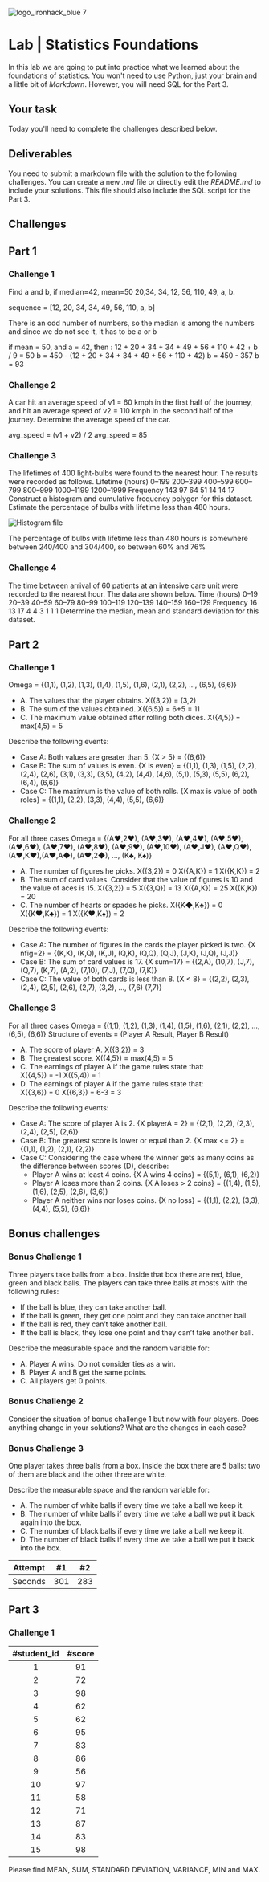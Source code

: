 ![logo_ironhack_blue 7](https://user-images.githubusercontent.com/23629340/40541063-a07a0a8a-601a-11e8-91b5-2f13e4e6b441.png)

# Lab | Statistics Foundations
In this lab we are going to put into practice what we learned about the foundations of statistics. You won't need to use Python, just your brain and a little bit of *Markdown*. Hovewer, you will need SQL for the Part 3.

## Your task
Today you'll need to complete the challenges described below.

## Deliverables
You need to submit a markdown file with the solution to the following challenges. You can create a new *.md* file or directly edit the *README.md* to include your solutions.
This file should also include the SQL script for the Part 3.

## Challenges
## Part 1
### Challenge 1
Find a and b, if median=42, mean=50
20,34, 34,  12, 56, 110, 49, a, b.

sequence = [12, 20, 34, 34, 49, 56, 110,  a, b]

There is an odd number of numbers, so the median is among the numbers and since we do not see it, it has to be a or b

if mean = 50, and a = 42, then : 
12 + 20 + 34 + 34 + 49 + 56 + 110 + 42 + b / 9 = 50
b = 450 - (12 + 20 + 34 + 34 + 49 + 56 + 110 + 42)
b = 450 - 357
b = 93

### Challenge 2
A car hit an average speed of v1 = 60 kmph in the first half of the journey, and hit an average speed of v2 = 110 kmph in the second half of the journey. Determine the average speed of the car.

avg_speed = (v1 + v2) / 2
avg_speed = 85

### Challenge 3
The lifetimes of 400 light-bulbs were found to the nearest hour. The results were recorded as
follows.
Lifetime (hours) 0–199 200–399 400–599 600–799 800–999 1000–1199 1200–1999
Frequency         143     97      64      51      14      14        17
Construct a histogram and cumulative frequency polygon for this dataset. Estimate the percentage
of bulbs with lifetime less than 480 hours.


![Histogram file](/Users/bene/Downloads/Lab_3_Challenge_3.png)


The percentage of bulbs with lifetime less than 480 hours is somewhere between 240/400 and 304/400, so between 60% and 76%

### Challenge 4
The time between arrival of 60 patients at an intensive care unit were recorded to the nearest hour.
The data are shown below.
Time (hours) 0–19 20–39 40–59 60–79 80–99 100–119 120–139 140–159 160–179
Frequency     16    13    17    4     4      3       1      1       1
Determine the median, mean and standard deviation for this dataset.

## Part 2
### Challenge 1
Omega = {(1,1), (1,2), (1,3), (1,4), (1,5), (1,6), (2,1), (2,2), ..., (6,5), (6,6)}
* A. The values that the player obtains.
X({3,2}) = (3,2)
* B. The sum of the values obtained.
X({6,5}) = 6+5 = 11
* C. The maximum value obtained after rolling both dices.
X({4,5}) = max(4,5) = 5

Describe the following events:
* Case A: Both values are greater than 5.
{X > 5} = {(6,6)}
* Case B: The sum of values is even.
{X is even} = {(1,1), (1,3), (1,5), (2,2), (2,4), (2,6), (3,1), (3,3), (3,5), (4,2), (4,4), (4,6), (5,1), (5,3), (5,5), (6,2), (6,4), (6,6)}
* Case C: The maximum is the value of both rolls.
{X max is value of both roles} = {(1,1), (2,2), (3,3), (4,4), (5,5), (6,6)}


### Challenge 2
For all three cases
  Omega = {(A♥,2♥), (A♥,3♥), (A♥,4♥), (A♥,5♥), (A♥,6♥), (A♥,7♥), (A♥,8♥), (A♥,9♥), (A♥,10♥), (A♥,J♥), (A♥,Q♥), (A♥,K♥),(A♥,A◆), (A♥,2◆), ..., (K♣, K♠)}
* A. The number of figures he picks.
X({3,2}) = 0
X({A,K}) = 1
X({K,K}) = 2
* B. The sum of card values. Consider that the value of figures is 10 and the value of aces is 15.
X({3,2}) = 5
X({3,Q}) = 13
X({A,K}) = 25
X({K,K}) = 20
* C. The number of hearts or spades he picks.
X({K◆,K♣}) = 0
X({K♥,K♣}) = 1 
X({K♥,K♠}) = 2

Describe the following events:
* Case A: The number of figures in the cards the player picked is two.
{X nfig=2} = {(K,K), (K,Q), (K,J), (Q,K), (Q,Q), (Q,J), (J,K), (J,Q), (J,J)}
* Case B: The sum of card values is 17.
{X sum=17} = {(2,A), (10,7), (J,7), (Q,7), (K,7), (A,2), (7,10), (7,J), (7,Q), (7,K)}
* Case C: The value of both cards is less than 8.
{X < 8} = {(2,2), (2,3), (2,4), (2,5), (2,6), (2,7), (3,2), ..., (7,6) (7,7)}

### Challenge 3
For all three cases
  Omega = {(1,1), (1,2), (1,3), (1,4), (1,5), (1,6), (2,1), (2,2), ..., (6,5), (6,6)}
  Structure of events = (Player A Result, Player B Result)
* A. The score of player A.
X({3,2}) = 3
* B. The greatest score.
X({4,5}) = max(4,5) = 5
* C. The earnings of player A if the game rules state that:  
X({4,5}) = -1
X({5,4)) = 1
* D. The earnings of player A if the game rules state that:  
X({3,6}) = 0
  X({6,3}) = 6-3 = 3

Describe the following events:
* Case A: The score of player A is 2.
{X playerA = 2} = {(2,1), (2,2), (2,3), (2,4), (2,5), (2,6)}
* Case B: The greatest score is lower or equal than 2.
{X max <= 2} = {(1,1), (1,2), (2,1), (2,2)}
* Case C: Considering the case where the winner gets as many coins as the difference between scores (D), describe: 
  * Player A wins at least 4 coins.
  {X A wins 4 coins} = {(5,1), (6,1), (6,2)}
  * Player A loses more than 2 coins.
  {X A loses > 2 coins} = {(1,4), (1,5), (1,6), (2,5), (2,6), (3,6)}
  * Player A neither wins nor loses coins.
  {X no loss} = {(1,1), (2,2), (3,3), (4,4), (5,5), (6,6)}

## Bonus challenges
### Bonus Challenge 1
Three players take balls from a box. Inside that box there are red, blue, green and black balls. The players can take three balls at mosts with the following rules:

* If the ball is blue, they can take another ball.
* If the ball is green, they get one point and they can take another ball.
* If the ball is red, they can’t take another ball.
* If the ball is black, they lose one point and they can’t take another ball.

Describe the measurable space and the random variable for:
* A. Player A wins. Do not consider ties as a win.
* B. Player A and B get the same points.
* C. All players get 0 points.

### Bonus Challenge 2
Consider the situation of bonus challenge 1 but now with four players. Does anything change in your solutions? What are the changes in each case?

### Bonus Challenge 3
One player takes three balls from a box. Inside the box there are 5 balls: two of them are black and the other three are white. 

Describe the measurable space and the random variable for:
* A. The number of white balls if every time we take a ball we keep it.
* B. The number of white balls if every time we take a ball we put it back again into the box.
* C. The number of black balls if every time we take a ball we keep it.
* D. The number of black balls if every time we take a ball we put it back into the box.

| Attempt | #1 | #2 |
| :---: | :---: | :---: |
| Seconds | 301 | 283 |

## Part 3
### Challenge 1

| #student_id | #score |
| :---------: | :----: |
| 1 | 91 |
| 2 | 72 |
| 3 | 98 |
| 4 | 62 |
| 5 | 62 |
| 6 | 95 |
| 7 | 83 |
| 8 | 86 |
| 9 | 56 |
|10 | 97 |
|11 | 58 |
|12 | 71 |
|13 | 87 |
|14 | 83 |
|15 | 98 |


Please find MEAN, SUM, STANDARD DEVIATION, VARIANCE, MIN and MAX.
